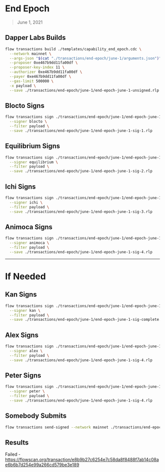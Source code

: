 # End Epoch
> June 1, 2021

## Dapper Labs Builds

```sh
flow transactions build ./templates/capability_end_epoch.cdc \
  --network mainnet \
  --args-json "$(cat "./transactions/end-epoch/june-1/arguments.json")" \
  --proposer 0xe467b9dd11fa00df \
  --proposer-key-index 11 \
  --authorizer 0xe467b9dd11fa00df \
  --payer 0xe467b9dd11fa00df \
  --gas-limit 500000 \
  -x payload \
  --save ./transactions/end-epoch/june-1/end-epoch-june-1-unsigned.rlp
```

## Blocto Signs

```sh
flow transactions sign ./transactions/end-epoch/june-1/end-epoch-june-1-unsigned.rlp \
  --signer blocto \
  --filter payload \
  --save ./transactions/end-epoch/june-1/end-epoch-june-1-sig-1.rlp
```

## Equilibrium Signs

```sh
flow transactions sign ./transactions/end-epoch/june-1/end-epoch-june-1-sig-1.rlp \
  --signer equilibrium \
  --filter payload \
  --save ./transactions/end-epoch/june-1/end-epoch-june-1-sig-2.rlp
```

## Ichi Signs

```sh
flow transactions sign ./transactions/end-epoch/june-1/end-epoch-june-1-sig-2.rlp \
  --signer ichi \
  --filter payload \
  --save ./transactions/end-epoch/june-1/end-epoch-june-1-sig-3.rlp
```

## Animoca Signs

```sh
flow transactions sign ./transactions/end-epoch/june-1/end-epoch-june-1-sig-3.rlp \
  --signer animoca \
  --filter payload \
  --save ./transactions/end-epoch/june-1/end-epoch-june-1-sig-4.rlp
```

---

# If Needed


## Kan Signs

```sh
flow transactions sign ./transactions/end-epoch/june-1/end-epoch-june-1-sig-4.rlp \
  --signer kan \
  --filter payload \
  --save ./transactions/end-epoch/june-1/end-epoch-june-1-sig-complete.rlp
```

## Alex Signs

```sh
flow transactions sign ./transactions/end-epoch/june-1/end-epoch-june-1-sig-3.rlp \
  --signer alex \
  --filter payload \
  --save ./transactions/end-epoch/june-1/end-epoch-june-1-sig-4.rlp
```

## Peter Signs

```sh
flow transactions sign ./transactions/end-epoch/june-1/end-epoch-june-1-sig-3.rlp \
  --signer peter \
  --filter payload \
  --save ./transactions/end-epoch/june-1/end-epoch-june-1-sig-4.rlp
```

## Somebody Submits

```sh
flow transactions send-signed --network mainnet ./transactions/end-epoch/june-1/end-epoch-june-1-sig-complete.rlp
```

## Results

Failed - https://flowscan.org/transaction/e8b9b27c6254e7c58da8f8488f7ab14c08ae6b6b7d254e99a266cd579be3e189
